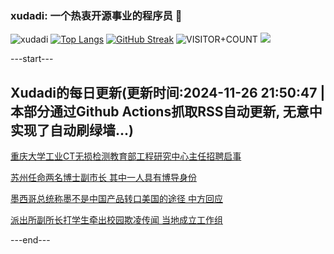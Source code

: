 ### xudadi: 一个热衷开源事业的程序员 👋

![xudadi](https://github-readme-stats-git-masterorgs-github-readme-stats-team.vercel.app/api?username=xudadi)
[![Top Langs](https://github-readme-stats.vercel.app/api/top-langs/?username=xudadi)](https://github.com/anuraghazra/github-readme-stats)
[![GitHub Streak](https://streak-stats.demolab.com?user=xudadi&locale=zh_Hans)](https://git.io/streak-stats)
![VISITOR+COUNT](https://komarev.com/ghpvc/?username=xudadi&label=VISITOR+COUNT)
![](https://raw.githubusercontent.com/xudadi/xudadi/main/assets/github-contribution-grid-snake.svg)


---start---

## Xudadi的每日更新(更新时间:2024-11-26 21:50:47 | 本部分通过Github Actions抓取RSS自动更新, 无意中实现了自动刷绿墙...)

[重庆大学工业CT无损检测教育部工程研究中心主任招聘启事](https://www.gongkaoleida.com/article/2208619)

[苏州任命两名博士副市长 其中一人具有博导身份](https://m.163.com/news/article/JHUHKBQ20530JPVV.html)

[墨西哥总统称墨不是中国产品转口美国的途径 中方回应](https://m.163.com/news/article/JHUMEI8N0001899O.html)

[派出所副所长打学生牵出校园欺凌传闻 当地成立工作组](https://m.163.com/news/article/JHUHRT3705129QAF.html)

---end---
